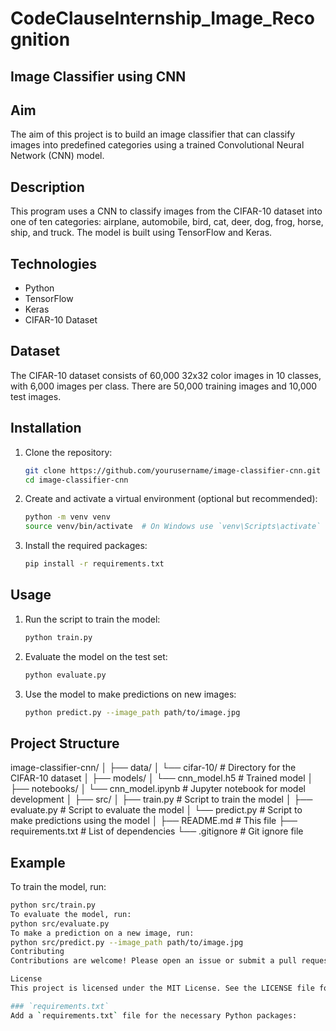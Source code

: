 # CodeClauseInternship_Image_Recognition
## Image Classifier using CNN

## Aim
The aim of this project is to build an image classifier that can classify images into predefined categories using a trained Convolutional Neural Network (CNN) model.

## Description
This program uses a CNN to classify images from the CIFAR-10 dataset into one of ten categories: airplane, automobile, bird, cat, deer, dog, frog, horse, ship, and truck. The model is built using TensorFlow and Keras.

## Technologies
- Python
- TensorFlow
- Keras
- CIFAR-10 Dataset

## Dataset
The CIFAR-10 dataset consists of 60,000 32x32 color images in 10 classes, with 6,000 images per class. There are 50,000 training images and 10,000 test images.

## Installation
1. Clone the repository:
    ```sh
    git clone https://github.com/yourusername/image-classifier-cnn.git
    cd image-classifier-cnn
    ```

2. Create and activate a virtual environment (optional but recommended):
    ```sh
    python -m venv venv
    source venv/bin/activate  # On Windows use `venv\Scripts\activate`
    ```

3. Install the required packages:
    ```sh
    pip install -r requirements.txt
    ```

## Usage
1. Run the script to train the model:
    ```sh
    python train.py
    ```

2. Evaluate the model on the test set:
    ```sh
    python evaluate.py
    ```

3. Use the model to make predictions on new images:
    ```sh
    python predict.py --image_path path/to/image.jpg
    ```

## Project Structure
image-classifier-cnn/
│
├── data/
│ └── cifar-10/ # Directory for the CIFAR-10 dataset
│
├── models/
│ └── cnn_model.h5 # Trained model
│
├── notebooks/
│ └── cnn_model.ipynb # Jupyter notebook for model development
│
├── src/
│ ├── train.py # Script to train the model
│ ├── evaluate.py # Script to evaluate the model
│ └── predict.py # Script to make predictions using the model
│
├── README.md # This file
├── requirements.txt # List of dependencies
└── .gitignore # Git ignore file

## Example
To train the model, run:
```sh
python src/train.py
To evaluate the model, run:
python src/evaluate.py
To make a prediction on a new image, run:
python src/predict.py --image_path path/to/image.jpg
Contributing
Contributions are welcome! Please open an issue or submit a pull request for any changes.

License
This project is licensed under the MIT License. See the LICENSE file for details.

### `requirements.txt`
Add a `requirements.txt` file for the necessary Python packages:
